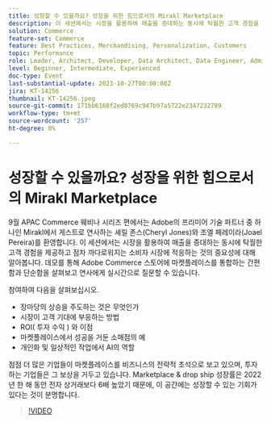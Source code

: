 ```yaml
---
title: 성장할 수 있을까요? 성장을 위한 힘으로서의 Mirakl Marketplace
description: 이 세션에서는 시장을 활용하여 매출을 증대하는 동시에 탁월한 고객 경험을 제공하고 점차 까다로워지는 소비자 시장에 적응하는 것의 중요성에 대해 알아봅니다. 개인화 및 일상적인 작업에서 AI의 역할. 점점 더 많은 사업체들이 장터를 사업의 전략적 초석으로 보고 있다.
solution: Commerce
feature-set: Commerce
feature: Best Practices, Merchandising, Personalization, Customers
topic: Performance
role: Leader, Architect, Developer, Data Architect, Data Engineer, Admin, User
level: Beginner, Intermediate, Experienced
doc-type: Event
last-substantial-update: 2023-10-27T00:00:00Z
jira: KT-14256
thumbnail: KT-14256.jpeg
source-git-commit: 171bb6168f2ed8769c947b97a5722e2347232789
workflow-type: tm+mt
source-wordcount: '257'
ht-degree: 0%

---
```



# 성장할 수 있을까요? 성장을 위한 힘으로서의 Mirakl Marketplace

9월 APAC Commerce 웨비나 시리즈 편에서는 Adobe의 프리미어 기술 파트너 중 하나인 Mirakl에서 게스트로 연사하는 셰릴 존스(Cheryl Jones)와 조엘 페레이라(Joael Pereira)를 환영합니다. 이 세션에서는 시장을 활용하여 매출을 증대하는 동시에 탁월한 고객 경험을 제공하고 점차 까다로워지는 소비자 시장에 적응하는 것의 중요성에 대해 알아봅니다. 데모를 통해 Adobe Commerce 스토어에 마켓플레이스를 통합하는 간편함과 단순함을 살펴보고 연사에게 실시간으로 질문할 수 있습니다.

참여하여 다음을 살펴보십시오.

* 장마당의 상승을 주도하는 것은 무엇인가
* 시장이 고객 기대에 부응하는 방법
* ROI( 투자 수익 ) 와 이점
* 마켓플레이스에서 성공을 거둔 소매점의 예
* 개인화 및 일상적인 작업에서 AI의 역할

점점 더 많은 기업들이 마켓플레이스를 비즈니스의 전략적 초석으로 보고 있으며, 투자하는 기업들은 그 보상을 거두고 있습니다. Marketplace &amp; drop ship 성장률은 2022년 한 해 동안 전자 상거래보다 6배 높았기 때문에, 이 공간에는 성장할 수 있는 기회가 있다는 것이 분명합니다.

>[!VIDEO](https://video.tv.adobe.com/v/3425190/?learn=on)
